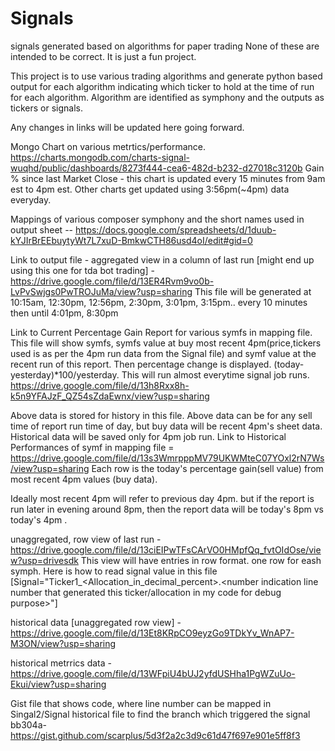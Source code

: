 # Signals
signals generated based on algorithms for paper trading
None of these are intended to be correct. It is just a fun project.


This project is to use various trading algorithms and generate python based output for each algorithm indicating which ticker to hold at the time of run for each algorithm. Algorithm are identified as symphony and the outputs as tickers or signals.

Any changes in links will be updated here going forward.

Mongo Chart on various metrtics/performance. https://charts.mongodb.com/charts-signal-wuqhd/public/dashboards/8273f444-cea6-482d-b232-d27018c3120b
Gain % since last Market Close - this chart is updated every 15 minutes from 9am est to 4pm est. Other charts get updated using 3:56pm(~4pm) data everyday.

Mappings of various composer symphony and the short names used in output sheet -- https://docs.google.com/spreadsheets/d/1duub-kYJIrBrEEbuytyWt7L7xuD-BmkwCTH86usd4oI/edit#gid=0

Link to output file -
aggregated view in a column of last run [might end up using this one for tda bot trading] - https://drive.google.com/file/d/13ER4Rvm9vo0b-LvPvSwjgs0PwTROJuMa/view?usp=sharing
This file will be generated at 10:15am, 12:30pm, 12:56pm, 2:30pm, 3:01pm, 3:15pm.. every 10 minutes then until 4:01pm, 8:30pm

Link to Current Percentage Gain Report for various symfs in mapping file. This file will show symfs, symfs value at buy most recent 4pm(price,tickers used is as per the 4pm run data from the Signal file) and symf value at the recent run of this report. Then percentage change is displayed. (today-yesterday)*100/yesterday. This will run almost everytime signal job runs.
https://drive.google.com/file/d/13h8Rxx8h-k5n9YFAJzF_QZ54sZdaEwnx/view?usp=sharing

Above data is stored for history in this file. Above data can be for any sell time of report run time of day, but buy data will be recent 4pm's sheet data. Historical data will be saved only for 4pm job run.
Link to Historical Performances of symf in mapping file = https://drive.google.com/file/d/13s3WmrpppMV79UKWMteC07YOxl2rN7Ws/view?usp=sharing
Each row is the today's percentage gain(sell value) from most recent 4pm values (buy data). 

Ideally most recent 4pm will refer to previous day 4pm. but if the report is run later in evening around 8pm, then the report data will be today's 8pm vs today's 4pm .


unaggregated, row view of last run - https://drive.google.com/file/d/13ciEIPwTFsCArVO0HMpfQq_fvtOIdOse/view?usp=drivesdk
This view will have entries in row format. one row for eash symph. Here is how to read signal value in this file [Signal="Ticker1_<Allocation_in_decimal_percent>.<number indication line number that generated this ticker/allocation in my code for debug purpose>"]

historical data [unaggregated row view] - https://drive.google.com/file/d/13Et8KRpCO9eyzGo9TDkYv_WnAP7-M3ON/view?usp=sharing

historical metrrics data - https://drive.google.com/file/d/13WFpiU4bUJ2yfdUSHha1PgWZuUo-Ekui/view?usp=sharing

Gist file that shows code, where line number can be mapped in Singal2/Signal historical file to find the branch which triggered the signal
bb304a- https://gist.github.com/scarplus/5d3f2a2c3d9c61d47f697e901e5ff8f3



